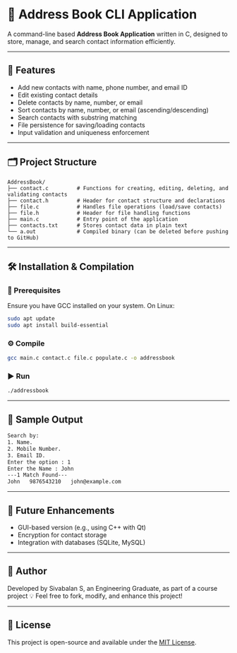 # 📒 Address Book CLI Application

A command-line based **Address Book Application** written in C, designed to store, manage, and search contact information efficiently.

---

## 📌 Features

- Add new contacts with name, phone number, and email ID
- Edit existing contact details
- Delete contacts by name, number, or email
- Sort contacts by name, number, or email (ascending/descending)
- Search contacts with substring matching
- File persistence for saving/loading contacts
- Input validation and uniqueness enforcement

---

## 🗂️ Project Structure

```
AddressBook/
├── contact.c         # Functions for creating, editing, deleting, and validating contacts
├── contact.h         # Header for contact structure and declarations
├── file.c            # Handles file operations (load/save contacts)
├── file.h            # Header for file handling functions
├── main.c            # Entry point of the application
├── contacts.txt      # Stores contact data in plain text
└── a.out             # Compiled binary (can be deleted before pushing to GitHub)
```

---

## 🛠️ Installation & Compilation

### 🔧 Prerequisites
Ensure you have GCC installed on your system. On Linux:

```bash
sudo apt update
sudo apt install build-essential
```

### ⚙️ Compile

```bash
gcc main.c contact.c file.c populate.c -o addressbook
```

### ▶️ Run

```bash
./addressbook
```

---

## 🧪 Sample Output

```txt
Search by:
1. Name.
2. Mobile Number.
3. Email ID.
Enter the option : 1
Enter the Name : John
---1 Match Found---
John   9876543210   john@example.com
```

---

## 🚀 Future Enhancements

- GUI-based version (e.g., using C++ with Qt)
- Encryption for contact storage
- Integration with databases (SQLite, MySQL)

---

## 👤 Author

Developed by Sivabalan S, an Engineering Graduate, as part of a course project 💡
Feel free to fork, modify, and enhance this project!

---

## 📄 License

This project is open-source and available under the [MIT License](LICENSE).
